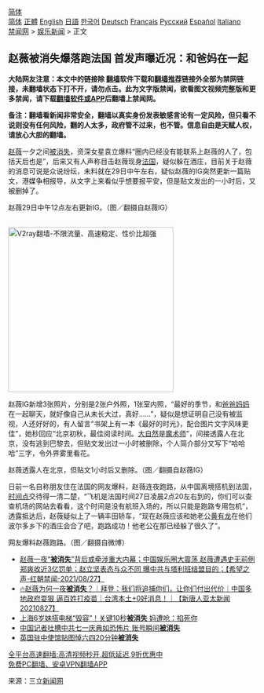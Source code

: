  <!-- 面包屑导航 --> <div class="breadcrumb"><!-- GTranslate: https://gtranslate.io/ -->  <div class="switcher notranslate">  <div class="selected">  <a href="#" onclick="return false;"> 简体</a>  </div>  <div class="option">  <a href="https://www.bannedbook.org" onclick="doGTranslate('zh-CN|zh-CN');jQuery('div.switcher div.selected a').html(jQuery(this).html());return false;" title="简体中文" class="nturl selected"> 简体</a>  <a href="https://www.bannedbook.org/zh-tw/" onclick="doGTranslate('zh-CN|zh-TW');jQuery('div.switcher div.selected a').html(jQuery(this).html());return false;" title="繁體中文" class="nturl"> 正體</a>  <a href="https://www.bannedbook.org/en/" onclick="doGTranslate('zh-CN|en');jQuery('div.switcher div.selected a').html(jQuery(this).html());return false;" title="English" class="nturl"> English</a>  <a href="https://www.bannedbook.org/ja/" onclick="doGTranslate('zh-CN|ja');jQuery('div.switcher div.selected a').html(jQuery(this).html());return false;" title="日本語" class="nturl"> 日語</a>  <a href="https://www.bannedbook.org/ko/" onclick="doGTranslate('zh-CN|ko');jQuery('div.switcher div.selected a').html(jQuery(this).html());return false;" title="한국어" class="nturl"> 한국어</a>  <a href="https://www.bannedbook.org/de/" onclick="doGTranslate('zh-CN|de');jQuery('div.switcher div.selected a').html(jQuery(this).html());return false;" title="Deutsch" class="nturl"> Deutsch</a>  <a href="https://www.bannedbook.org/fr/" onclick="doGTranslate('zh-CN|fr');jQuery('div.switcher div.selected a').html(jQuery(this).html());return false;" title="Français" class="nturl"> Français</a>  <a href="https://www.bannedbook.org/ru/" onclick="doGTranslate('zh-CN|ru');jQuery('div.switcher div.selected a').html(jQuery(this).html());return false;" title="Русский" class="nturl"> Русский</a>  <a href="https://www.bannedbook.org/es/" onclick="doGTranslate('zh-CN|es');jQuery('div.switcher div.selected a').html(jQuery(this).html());return false;" title="Español" class="nturl"> Español</a>  <a href="https://www.bannedbook.org/it/" onclick="doGTranslate('zh-CN|it');jQuery('div.switcher div.selected a').html(jQuery(this).html());return false;" title="Italiano" class="nturl"> Italiano</a>  </div>  </div>      <div class='breadcrumb-sub'><!-- Breadcrumb NavXT 6.3.0 --> <a href="https://www.bannedbook.org/" class="home">禁闻网</a> &gt; <a href="https://www.bannedbook.org/bnews/yule/" class="category">娱乐新闻</a> &gt; 正文</div></div><h2>赵薇被消失爆落跑法国 首发声曝近况：和爸妈在一起</h2> <p class="notice"><b>大陆网友注意：本文中的链接除 <a href="https://github.com/bannedbook/fanqiang" >翻墙</a>软件下载和<a href="https://github.com/killgcd/justmysocks/blob/master/README.md">翻墙推荐</a>链接外全部为禁网链接，未翻墙状态下打不开，请勿点击。此为文字版禁闻，欲看图文视频完整版和更多禁闻，请下载<a href="https://github.com/bannedbook/fanqiang">翻墙软件或APP</a>后翻墙上禁闻网。</p><p>备注：翻墙看新闻非常安全，翻墙以真实身份发表敏感言论有一定风险，但只看不说则没有任何风险，翻的人太多，政府管不过来，也不管。信息自由是天赋人权，请放心大胆的翻墙。</b></p>  <div class="entry"> <p><a href="https://www.bannedbook.org/bnews/tag/%e8%b5%b5%e8%96%87/" class="st_tag internal_tag" rel="tag" title="标签 赵薇 下的日志">赵薇</a>一夕之间<a href="https://www.bannedbook.org/bnews/tag/%E8%A2%AB%E6%B6%88%E5%A4%B1/" class="st_tag internal_tag" rel="tag" title="标签 被消失 下的日志">被消失</a>，资深女星袁立爆料“圈内已经没有能联系上赵薇的人了，包括天后也是”，后来又有人声称目击赵薇现身<a href="https://www.bannedbook.org/bnews/tag/%e6%b3%95%e5%9b%bd/" class="st_tag internal_tag" rel="tag" title="标签 法国 下的日志">法国</a>，疑似躲在酒庄，目前关于赵薇的消息可说是众说纷纭，未料就在29日中午左右，疑似赵薇的IG突然更新一篇贴文，港媒争相报导，从文字上来看似乎想要报平安，但是贴文发出的一小时后，又被删掉了。</p> <p>赵薇29日中午12点左右更新IG。（图／翻摄自赵薇IG）</p>  <p><br/><a href="https://github.com/bannedbook/fanqiang/wiki/V2ray%E6%9C%BA%E5%9C%BA"><img src="https://raw.githubusercontent.com/bannedbook/fanqiang/master/v2ss/images/v2free.jpg" width="336" alt="V2ray翻墙-不限流量、高速稳定、性价比超强"></a><br/></p> <p>赵薇IG新增3张照片，分别是2张户外照，1张室内照，“最好的季节，和<a href="https://www.bannedbook.org/bnews/tag/%E7%88%B8%E7%88%B8%E5%A6%88%E5%A6%88/" class="st_tag internal_tag" rel="tag" title="标签 爸爸妈妈 下的日志">爸爸妈妈</a>在一起聊天，就好像自己从未长大过，真好&#8230;&#8230;”，疑似是想证明自己没有被监视，人还好好的，有人留言“书架上有一本《最好的时光》，配合图片文字风味更佳”，她秒回应“北京初秋，最佳阅读时间。<a href="https://www.bannedbook.org/bnews/tag/%e5%a4%a7%e8%87%aa%e7%84%b6/" class="st_tag internal_tag" rel="tag" title="标签 大自然 下的日志">大自然</a>是<a href="https://www.bannedbook.org/bnews/tag/%e9%ad%94%e6%9c%af%e5%b8%88/" class="st_tag internal_tag" rel="tag" title="标签 魔术师 下的日志">魔术师</a>”，间接透露人在北京，没有逃到巴黎去，但贴文发出过一小时被删除，个人简介部分又写下“哈哈哈”三字，令外界雾里看花。</p>  <p>赵薇透露人在北京，但贴文1小时后又删除。（图／翻摄自赵薇IG）</p> <p>日前一名自称朋友住在法国的网友爆料，赵薇连夜跑路，从中国离境搭机到法国，<a href="https://www.bannedbook.org/bnews/tag/%E6%97%B6%E9%97%B4%E7%82%B9/" class="st_tag internal_tag" rel="tag" title="标签 时间点 下的日志">时间点</a>交待得一清二楚，“飞机是法国时间27日凌晨2点20左右到的，你们可以查查机场的网站去看看，这个时间是没有航班入场的，所以只能是跑路专用包机”，透露抵达后，赵薇疑似上了一辆丰田轿车，“现在赵薇应该和她老公<a href="https://www.bannedbook.org/bnews/tag/%e9%bb%84%e6%9c%89%e9%be%99/" class="st_tag internal_tag" rel="tag" title="标签 黄有龙 下的日志">黄有龙</a>在他们波尔多乡下的酒庄会合了吧，跑路成功！他老公在那已经躲了很久了”。</p>  <p>网友爆料赵薇跑路。（图／翻摄自微博）</p> <ul class='op-related-articles' title='相关阅读'> <li><a href='https://www.bannedbook.org/bnews/bannedvideo/20210828/1614860.html' target='_blank'>赵薇一夜“<b>被消失</b>”背后或牵涉重大内幕；中国娱乐圈大震荡  赵薇遭遇史无前例  郑爽收近3亿罚单；赵立坚表态与众不同 曝中共与塔利班结盟目的；【希望之声-红朝禁闻-2021/08/27】</a></li> <li><a href='https://www.bannedbook.org/bnews/taiwannews/20210827/1614508.html' target='_blank'>🔥赵薇为何一夜<b>被消失</b>？｜拜登：我们将追捕你们，让你们付出代价｜中国多地政府耍狠 逼百姓打疫苗｜台湾本土+0好消息！｜【新唐人亚太新闻20210827】</a></li> <li><a href='https://www.bannedbook.org/bnews/cbnews/20210808/1602283.html' target='_blank'>上海6岁妹搭电梯“毁容”！关键10秒<b>被消失</b> 妈遭呛：掐死你</a></li> <li><a href='https://www.bannedbook.org/bnews/comments/20210702/1578667.html' target='_blank'>中国记者吐槽中共七一庆典如恐怖片 账号瞬间<b>被消失</b></a></li> <li><a href='https://www.bannedbook.org/bnews/baitai/20210604/1560292.html' target='_blank'>英国驻中使馆贴图悼六四20分钟<b>被消失</b></a></li> </ul> <p class="texttj"> <a href="https://github.com/bannedbook/fanqiang/wiki/V2ray%E6%9C%BA%E5%9C%BA" target="_blank">全平台高速翻墙:高清视频秒开,超低延迟,9折优惠中</a><br/> <a href="https://github.com/bannedbook/fanqiang/wiki/%E7%A6%81%E9%97%BB%E7%BD%91%E5%AE%89%E5%8D%93%E7%BF%BB%E5%A2%99%E6%96%B0%E9%97%BBAPP" target="_blank">免费PC翻墙、安卓VPN翻墙APP</a></p> <p> 来源：三立<span class='wp_keywordlink_affiliate'><a href="https://www.bannedbook.org/" title="新闻网">新闻网</a></span> </p><a name='sharetosocial'></a>  <div style="margin-bottom:5px;padding-bottom:5px;clear:both"> <div id="archive-pix-1" class="banner-ads"> <!-- AuctionX Display platform tag START --> <div id="26318x728x90x621x_ADSLOT2" clicktrack="%%CLICK_URL_ESC%%"></div> <!-- AuctionX Display platform tag END --> </div> <div id="archive-pix-2" class="banner-ads"> <!-- AuctionX Display platform tag START --> <div id="26315x300x250x621x_ADSLOT2" clicktrack="%%CLICK_URL_ESC%%"></div> <!-- AuctionX Display platform tag END --> </div> </div>  <div id="archive-pix-1" class="banner-ads"> <!-- AuctionX Display platform tag START --> <div id="26318x728x90x621x_ADSLOT3" clicktrack="%%CLICK_URL_ESC%%"></div> <!-- AuctionX Display platform tag END --> </div> </div><!--END ENTRY--> 